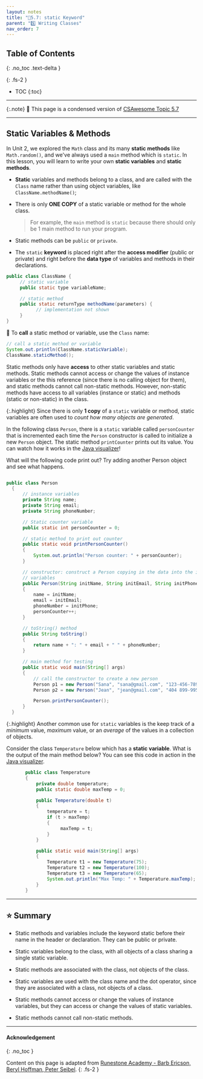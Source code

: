 ```yaml
---
layout: notes
title: "📓5.7: static Keyword" 
parent: "5️⃣ Writing Classes"
nav_order: 7
---
```


## Table of Contents
{: .no_toc .text-delta }

{: .fs-2 }
- TOC
{:toc}

---

{:.note}
📖 This page is a condensed version of [CSAwesome Topic 5.7](https://runestone.academy/ns/books/published/csawesome/Unit5-Writing-Classes/topic-5-7-static-vars-methods.html?mode=browsing) 

---

## Static Variables & Methods

In Unit 2, we explored the `Math` class and its many **static methods** like `Math.random()`, and we've always used a `main` method which is `static`. In this lesson, you will learn to write your own **static variables** and **static methods**.

<div class="imp" markdown="block">
  
- **Static** variables and methods belong to a class, and are called with the `Class` name rather than using object variables, like `ClassName.methodName()`;
  
- There is only **ONE COPY** of a static variable or method for the whole class.
  > For example, the `main` method is `static` because there should only be 1 main method to run your program.

- Static methods can be `public` or `private`.

- The `static` **keyword** is placed right after the **access modifier** (public or private) and right before the **data type** of variables and methods in their declarations.

```java
public class ClassName {
     // static variable
     public static type variableName;

     // static method
     public static returnType methodName(parameters) {
           // implementation not shown
     }
}
```

📣 To **call** a static method or variable, use the `Class` name: 

```java
// call a static method or variable
System.out.println(ClassName.staticVariable);
ClassName.staticMethod();
```

</div>

Static methods only have **access** to other static variables and static methods. Static methods cannot access or change the values of instance variables or the this reference (since there is no calling object for them), and static methods cannot call non-static methods. However, non-static methods have access to all variables (instance or static) and methods (static or non-static) in the class. 

{:.highlight}
Since there is only **1 copy** of a ``static`` variable or method, static variables are often used to _count how many objects are generated_. 

In the following class ``Person``, there is a ``static`` variable called ``personCounter`` that is incremented each time the ``Person`` constructor is called to initialize a new ``Person`` object. The static method ``printCounter`` prints out its value. You can watch how it works in the [Java visualizer](http://www.pythontutor.com/visualize.html#code=%20public%20class%20Person%20%0A%20%20%7B%0A%20%20%20%20%20//%20instance%20variables%20%0A%20%20%20%20%20private%20String%20name%3B%0A%20%20%20%20%20private%20String%20email%3B%0A%20%20%20%20%20private%20String%20phoneNumber%3B%0A%20%20%20%20%20%0A%20%20%20%20%20//%20Static%20counter%20variable%0A%20%20%20%20%20public%20static%20int%20personCounter%20%3D%200%3B%0A%20%20%20%20%20%0A%20%20%20%20%20//%20static%20method%20to%20print%20out%20counter%0A%20%20%20%20%20public%20static%20void%20printPersonCounter%28%29%20%7B%0A%20%20%20%20%20%20%20%20%20%20System.out.println%28%22Person%20counter%3A%20%22%20%2B%20personCounter%29%3B%0A%20%20%20%20%20%7D%0A%20%20%20%20%20%0A%20%20%20%20%20//%20constructor%3A%20construct%20a%20Person%20copying%20in%20the%20data%20into%20the%20instance%20variables%0A%20%20%20%20%20public%20Person%28String%20initName,%20String%20initEmail,%20String%20initPhone%29%0A%20%20%20%20%20%7B%0A%20%20%20%20%20%20%20%20name%20%3D%20initName%3B%0A%20%20%20%20%20%20%20%20email%20%3D%20initEmail%3B%0A%20%20%20%20%20%20%20%20phoneNumber%20%3D%20initPhone%3B%0A%20%20%20%20%20%20%20%20personCounter%2B%2B%3B%0A%20%20%20%20%20%7D%0A%20%20%20%20%20%0A%20%20%20%20%20//%20toString%28%29%20method%0A%20%20%20%20%20public%20String%20toString%28%29%20%0A%20%20%20%20%20%7B%20%0A%20%20%20%20%20%20%20return%20%20name%20%2B%20%22%3A%20%22%20%2B%20email%20%2B%20%22%20%22%20%2B%20phoneNumber%3B%0A%20%20%20%20%20%7D%0A%20%20%20%20%20%0A%20%20%20%20%20//%20main%20method%20for%20testing%0A%20%20%20%20%20public%20static%20void%20main%28String%5B%5D%20args%29%0A%20%20%20%20%20%7B%0A%20%20%20%20%20%20%20%20//%20call%20the%20constructor%20to%20create%20a%20new%20person%0A%20%20%20%20%20%20%20%20Person%20p1%20%3D%20new%20Person%28%22Sana%22,%20%22sana%40gmail.com%22,%20%22123-456-7890%22%29%3B%0A%20%20%20%20%20%20%20%20Person%20p2%20%3D%20new%20Person%28%22Jean%22,%20%22jean%40gmail.com%22,%20%22404%20899-9955%22%29%3B%0A%20%20%20%20%20%20%20%20%0A%20%20%20%20%20%20%20%20Person.printPersonCounter%28%29%3B%0A%20%20%20%20%20%7D%0A%20%20%7D%0A%20%20&cumulative=false&curInstr=1&heapPrimitives=nevernest&mode=display&origin=opt-frontend.js&py=java&rawInputLstJSON=%5B%5D&textReferences=false)!

What will the following code print out? Try adding another Person object and see what happens.

```java

public class Person
  {
      // instance variables
      private String name;
      private String email;
      private String phoneNumber;

      // Static counter variable
      public static int personCounter = 0;

      // static method to print out counter
      public static void printPersonCounter()
      {
          System.out.println("Person counter: " + personCounter);
      }

      // constructor: construct a Person copying in the data into the instance
      // variables
      public Person(String initName, String initEmail, String initPhone)
      {
          name = initName;
          email = initEmail;
          phoneNumber = initPhone;
          personCounter++;
      }

      // toString() method
      public String toString()
      {
          return name + ": " + email + " " + phoneNumber;
      }

      // main method for testing
      public static void main(String[] args)
      {
          // call the constructor to create a new person
          Person p1 = new Person("Sana", "sana@gmail.com", "123-456-7890");
          Person p2 = new Person("Jean", "jean@gmail.com", "404 899-9955");

          Person.printPersonCounter();
      }
  }
```

{:.highlight}
Another common use for `static` variables is the keep track of a _minimum_ value, _maximum_ value, or an _average_ of the values in a collection of objects.

Consider the class `Temperature` below which has a **static variable**. What is the output of the main method below? You can see this code in action in the [Java visualizer](http://www.pythontutor.com/visualize.html#code=public%20class%20Temperature%20%0A%7B%0A%20%20%20private%20double%20temperature%3B%0A%20%20%20public%20static%20double%20maxTemp%20%3D%200%3B%0A%20%20%20%0A%20%20%20public%20Temperature%28double%20t%29%0A%20%20%20%7B%0A%20%20%20%20%20%20%20temperature%20%3D%20t%3B%0A%20%20%20%20%20%20%20if%20%28t%20%3E%20maxTemp%29%0A%20%20%20%20%20%20%20%20%20%20%20maxTemp%20%3D%20t%3B%0A%20%20%20%7D%0A%20%20%20public%20static%20void%20main%28String%5B%5D%20args%29%0A%20%20%20%7B%0A%20%20%20%20%20%20%20Temperature%20t1%20%3D%20new%20Temperature%2875%29%3B%0A%20%20%20%20%20%20%20Temperature%20t2%20%3D%20new%20Temperature%28100%29%3B%0A%20%20%20%20%20%20%20Temperature%20t3%20%3D%20new%20Temperature%2865%29%3B%0A%20%20%20%20%20%20%20System.out.println%28%22Max%20Temp%3A%20%22%20%2B%20Temperature.maxTemp%29%3B%0A%20%20%20%7D%0A%7D&cumulative=false&curInstr=0&heapPrimitives=nevernest&mode=display&origin=opt-frontend.js&py=java&rawInputLstJSON=%5B%5D&textReferences=false).

```java
       public class Temperature
       {
           private double temperature;
           public static double maxTemp = 0;

           public Temperature(double t)
           {
               temperature = t;
               if (t > maxTemp)
               {
                    maxTemp = t;
               }
           }

           public static void main(String[] args)
           {
               Temperature t1 = new Temperature(75);
               Temperature t2 = new Temperature(100);
               Temperature t3 = new Temperature(65);
               System.out.println("Max Temp: " + Temperature.maxTemp);
           }
       }
```

---

## ⭐️ Summary

- Static methods and variables include the keyword static  before their name in the header or declaration. They can be public or private.

- Static variables belong to the class, with all objects of a class sharing a single static variable.

- Static methods are associated with the class, not objects of the class.

- Static variables are used with the class name and the dot operator, since they are associated with a class, not objects of a class.

- Static methods cannot access or change the values of instance variables, but they can access or change the values of static variables.

- Static methods cannot call non-static methods.
  

---

#### Acknowledgement
{: .no_toc }

Content on this page is adapted from [Runestone Academy - Barb Ericson, Beryl Hoffman, Peter Seibel](https://runestone.academy/ns/books/published/csawesome/index.html?mode=browsing).
{: .fs-2 }
